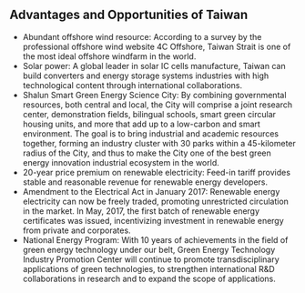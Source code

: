 ## **Advantages and Opportunities of Taiwan**
* Abundant offshore wind resource: According to a survey by the professional offshore wind website 4C Offshore, Taiwan Strait is one of the most ideal offshore windfarm in the world.
* Solar power: A global leader in solar IC cells manufacture, Taiwan can build converters and energy storage systems industries with high technological content through international collaborations.
* Shalun Smart Green Energy Science City: By combining governmental resources, both central and local, the City will comprise a joint research center, demonstration fields, bilingual schools, smart green circular housing units, and more that add up to a low-carbon and smart environment. The goal is to bring industrial and academic resources together, forming an industry cluster with 30 parks within a 45-kilometer radius of the City, and thus to make the City one of the best green energy innovation industrial ecosystem in the world.
* 20-year price premium on renewable electricity: Feed-in tariff provides stable and reasonable revenue for renewable energy developers.
* Amendment to the Electrical Act in January 2017: Renewable energy electricity can now be freely traded, promoting unrestricted circulation in the market. In May, 2017, the first batch of renewable energy certificates was issued, incentivizing investment in renewable energy from private and corporates.
* National Energy Program: With 10 years of achievements in the field of green energy technology under our belt, Green Energy Technology Industry Promotion Center will continue to promote transdisciplinary applications of green technologies, to strengthen international R&D collaborations in research and to expand the scope of applications.
